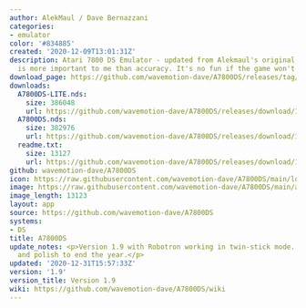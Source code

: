 ```yaml
---
author: AlekMaul / Dave Bernazzani
categories:
- emulator
color: '#834885'
created: '2020-12-09T13:01:31Z'
description: Atari 7800 DS Emulator - updated from Alekmaul's original. Playability
  is more important to me than accuracy. It's no fun if the game won't run.
download_page: https://github.com/wavemotion-dave/A7800DS/releases/tag/1.9
downloads:
  A7800DS-LITE.nds:
    size: 386048
    url: https://github.com/wavemotion-dave/A7800DS/releases/download/1.9/A7800DS-LITE.nds
  A7800DS.nds:
    size: 382976
    url: https://github.com/wavemotion-dave/A7800DS/releases/download/1.9/A7800DS.nds
  readme.txt:
    size: 13127
    url: https://github.com/wavemotion-dave/A7800DS/releases/download/1.9/readme.txt
github: wavemotion-dave/A7800DS
icon: https://raw.githubusercontent.com/wavemotion-dave/A7800DS/main/logo.bmp
image: https://raw.githubusercontent.com/wavemotion-dave/A7800DS/main/arm9/gfx/bgTop.png
image_length: 13123
layout: app
source: https://github.com/wavemotion-dave/A7800DS
systems:
- DS
title: A7800DS
update_notes: <p>Version 1.9 with Robotron working in twin-stick mode. Minor cleanup
  and polish to end the year.</p>
updated: '2020-12-31T15:57:33Z'
version: '1.9'
version_title: Version 1.9
wiki: https://github.com/wavemotion-dave/A7800DS/wiki
---
```

